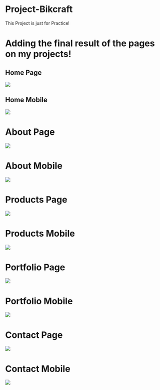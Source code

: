 # Project-Bikcraft

This Project is just for Practice!

# Adding the final result of the pages on my projects!

## Home Page

![](Bikcraft-Home.jpg)

## Home Mobile

![](Bikcraft-Home-Mobile.jpg)

# About Page

![](Bikcraft-Sobre.jpg)

# About Mobile

![](Bikcraft-Sobre-Mobile.jpg)

# Products Page

![](Bikcraft-Produtos.jpg)

# Products Mobile

![](Bikcraft-Produtos-Mobile.jpg)

# Portfolio Page

![](Bikcraft-Portfólio.jpg)

# Portfolio Mobile

![](Bikcraft-Portfólio-Mobile.jpg)

# Contact Page

![](Bikcraft-Contato.jpg)

# Contact Mobile

![](Bikcraft-Contato-Mobile.jpg)